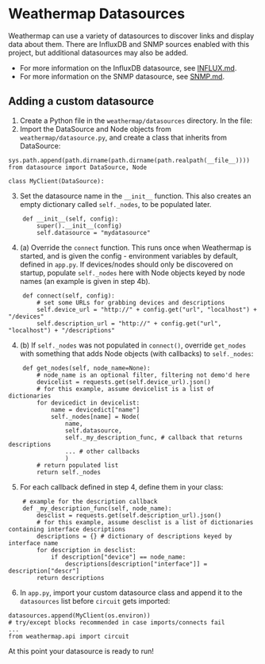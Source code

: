 Weathermap Datasources
======================

Weathermap can use a variety of datasources to discover links and display data about them. There are InfluxDB and SNMP sources enabled with this project, but additional datasources may also be added.

- For more information on the InfluxDB datasource, see [INFLUX.md](INFLUX.md).
- For more information on the SNMP datasource, see [SNMP.md](SNMP.md).

Adding a custom datasource
--------------------------

1. Create a Python file in the `weathermap/datasources` directory. In the file:
2. Import the DataSource and Node objects from `weathermap/datasource.py`, and create a class that inherits from DataSource:
```
sys.path.append(path.dirname(path.dirname(path.realpath(__file__))))
from datasource import DataSource, Node

class MyClient(DataSource):
```
3. Set the datasource name in the `__init__` function. This also creates an empty dictionary called `self._nodes`, to be populated later.
```
    def __init__(self, config):
        super().__init__(config)
        self.datasource = "mydatasource"
```
4. (a) Override the `connect` function. This runs once when Weathermap is started, and is given the config - environment variables by default, defined in `app.py`. If devices/nodes should only be discovered on startup, populate `self._nodes` here with Node objects keyed by node names (an example is given in step 4b).
```
    def connect(self, config):
        # set some URLs for grabbing devices and descriptions
        self.device_url = "http://" + config.get("url", "localhost") + "/devices"
        self.description_url = "http://" + config.get("url", "localhost") + "/descriptions"
```
4. (b) If `self._nodes` was not populated in `connect()`, override `get_nodes` with something that adds Node objects (with callbacks) to `self._nodes`:
```
    def get_nodes(self, node_name=None):
        # node_name is an optional filter, filtering not demo'd here
        devicelist = requests.get(self.device_url).json()
        # for this example, assume devicelist is a list of dictionaries
        for devicedict in devicelist:
            name = devicedict["name"]
            self._nodes[name] = Node(
                name,
                self.datasource,
                self._my_description_func, # callback that returns descriptions
                ... # other callbacks
                )
        # return populated list
        return self._nodes
```
5. For each callback defined in step 4, define them in your class:
```
    # example for the description callback
    def _my_description_func(self, node_name):
        desclist = requests.get(self.description_url).json()
        # for this example, assume desclist is a list of dictionaries containing interface descriptions
        descriptions = {} # dictionary of descriptions keyed by interface name
        for description in desclist:
            if description["device"] == node_name:
                descriptions[description["interface"]] = description["descr"]
        return descriptions
```
6. In `app.py`, import your custom datasource class and append it to the `datasources` list before `circuit` gets imported:
```
datasources.append(MyClient(os.environ))
# try/except blocks recommended in case imports/connects fail
...
from weathermap.api import circuit
```

At this point your datasource is ready to run!
